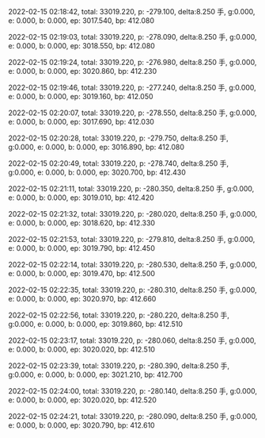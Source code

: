 2022-02-15 02:18:42, total: 33019.220, p: -279.100, delta:8.250 手, g:0.000, e: 0.000, b: 0.000, ep: 3017.540, bp: 412.080

2022-02-15 02:19:03, total: 33019.220, p: -278.090, delta:8.250 手, g:0.000, e: 0.000, b: 0.000, ep: 3018.550, bp: 412.080

2022-02-15 02:19:24, total: 33019.220, p: -276.980, delta:8.250 手, g:0.000, e: 0.000, b: 0.000, ep: 3020.860, bp: 412.230

2022-02-15 02:19:46, total: 33019.220, p: -277.240, delta:8.250 手, g:0.000, e: 0.000, b: 0.000, ep: 3019.160, bp: 412.050

2022-02-15 02:20:07, total: 33019.220, p: -278.550, delta:8.250 手, g:0.000, e: 0.000, b: 0.000, ep: 3017.690, bp: 412.030

2022-02-15 02:20:28, total: 33019.220, p: -279.750, delta:8.250 手, g:0.000, e: 0.000, b: 0.000, ep: 3016.890, bp: 412.080

2022-02-15 02:20:49, total: 33019.220, p: -278.740, delta:8.250 手, g:0.000, e: 0.000, b: 0.000, ep: 3020.700, bp: 412.430

2022-02-15 02:21:11, total: 33019.220, p: -280.350, delta:8.250 手, g:0.000, e: 0.000, b: 0.000, ep: 3019.010, bp: 412.420

2022-02-15 02:21:32, total: 33019.220, p: -280.020, delta:8.250 手, g:0.000, e: 0.000, b: 0.000, ep: 3018.620, bp: 412.330

2022-02-15 02:21:53, total: 33019.220, p: -279.810, delta:8.250 手, g:0.000, e: 0.000, b: 0.000, ep: 3019.790, bp: 412.450

2022-02-15 02:22:14, total: 33019.220, p: -280.530, delta:8.250 手, g:0.000, e: 0.000, b: 0.000, ep: 3019.470, bp: 412.500

2022-02-15 02:22:35, total: 33019.220, p: -280.310, delta:8.250 手, g:0.000, e: 0.000, b: 0.000, ep: 3020.970, bp: 412.660

2022-02-15 02:22:56, total: 33019.220, p: -280.220, delta:8.250 手, g:0.000, e: 0.000, b: 0.000, ep: 3019.860, bp: 412.510

2022-02-15 02:23:17, total: 33019.220, p: -280.060, delta:8.250 手, g:0.000, e: 0.000, b: 0.000, ep: 3020.020, bp: 412.510

2022-02-15 02:23:39, total: 33019.220, p: -280.390, delta:8.250 手, g:0.000, e: 0.000, b: 0.000, ep: 3021.210, bp: 412.700

2022-02-15 02:24:00, total: 33019.220, p: -280.140, delta:8.250 手, g:0.000, e: 0.000, b: 0.000, ep: 3020.020, bp: 412.520

2022-02-15 02:24:21, total: 33019.220, p: -280.090, delta:8.250 手, g:0.000, e: 0.000, b: 0.000, ep: 3020.790, bp: 412.610
